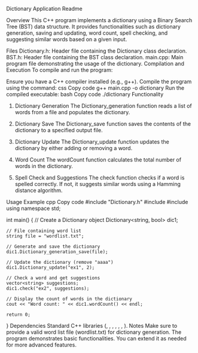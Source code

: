 
Dictionary Application Readme


Overview
This C++ program implements a dictionary using a Binary Search Tree (BST) data structure. It provides functionalities such as dictionary generation, saving and updating, word count, spell checking, and suggesting similar words based on a given input.

Files
Dictionary.h: Header file containing the Dictionary class declaration.
BST.h: Header file containing the BST class declaration.
main.cpp: Main program file demonstrating the usage of the dictionary.
Compilation and Execution
To compile and run the program:

Ensure you have a C++ compiler installed (e.g., g++).
Compile the program using the command:
css
Copy code
g++ main.cpp -o dictionary
Run the compiled executable:
bash
Copy code
./dictionary
Functionality
1. Dictionary Generation
The Dictionary_generation function reads a list of words from a file and populates the dictionary.

2. Dictionary Save
The Dictionary_save function saves the contents of the dictionary to a specified output file.

3. Dictionary Update
The Dictionary_update function updates the dictionary by either adding or removing a word.

4. Word Count
The wordCount function calculates the total number of words in the dictionary.

5. Spell Check and Suggestions
The check function checks if a word is spelled correctly. If not, it suggests similar words using a Hamming distance algorithm.

Usage Example
cpp
Copy code
#include "Dictionary.h"
#include <iostream>
#include <vector>
using namespace std;

int main() {
    // Create a Dictionary object
    Dictionary<string, bool> dic1;
    
    // File containing word list
    string file = "wordlist.txt";

    // Generate and save the dictionary
    dic1.Dictionary_generation_save(file);

    // Update the dictionary (remove "aaaa")
    dic1.Dictionary_update("ex1", 2);

    // Check a word and get suggestions
    vector<string> suggestions;
    dic1.check("ex2", suggestions);

    // Display the count of words in the dictionary
    cout << "Word count: " << dic1.wordCount() << endl;

    return 0;
}
Dependencies
Standard C++ libraries (<iostream>, <string>, <fstream>, <sstream>, <cctype>, <vector>, <algorithm>).
Notes
Make sure to provide a valid word list file (wordlist.txt) for dictionary generation.
The program demonstrates basic functionalities. You can extend it as needed for more advanced features.

